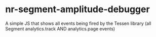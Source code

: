 # nr-segment-amplitude-debugger
A simple JS that shows all events being fired by the Tessen library (all Segment analytics.track AND analytics.page events)
